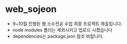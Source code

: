 # web_sojeon
- 9~10월 진행된 웹 소수전공 수업 최종 프로젝트 제출입니다.
- node modules 폴더는 제외시키고 업로드 시켰습니다
- dependencies는 package.json 참조 바랍니다.
